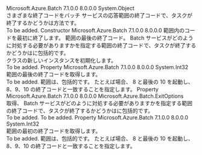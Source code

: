 <Type Name="ExitCodeRangeMapping" FullName="Microsoft.Azure.Batch.ExitCodeRangeMapping">
  <TypeSignature Language="C#" Value="public class ExitCodeRangeMapping" />
  <TypeSignature Language="ILAsm" Value=".class public auto ansi beforefieldinit ExitCodeRangeMapping extends System.Object" />
  <TypeSignature Language="DocId" Value="T:Microsoft.Azure.Batch.ExitCodeRangeMapping" />
  <TypeSignature Language="VB.NET" Value="Public Class ExitCodeRangeMapping" />
  <TypeSignature Language="F#" Value="type ExitCodeRangeMapping = class&#xA;    interface ITransportObjectProvider&lt;ExitCodeRangeMapping&gt;&#xA;    interface IPropertyMetadata&#xA;    interface IModifiable&#xA;    interface IReadOnly" />
  <AssemblyInfo>
    <AssemblyName>Microsoft.Azure.Batch</AssemblyName>
    <AssemblyVersion>7.1.0.0</AssemblyVersion>
    <AssemblyVersion>8.0.0.0</AssemblyVersion>
  </AssemblyInfo>
  <Base>
    <BaseTypeName>System.Object</BaseTypeName>
  </Base>
  <Interfaces />
  <Docs>
    <summary>
            さまざまな終了コードをバッチ サービスの応答範囲の終了コードで、タスクが終了するかどうかは方法です。
            </summary>
    <remarks>To be added.</remarks>
  </Docs>
  <Members>
    <Member MemberName=".ctor">
      <MemberSignature Language="C#" Value="public ExitCodeRangeMapping (int start, int end, Microsoft.Azure.Batch.ExitOptions exitOptions);" />
      <MemberSignature Language="ILAsm" Value=".method public hidebysig specialname rtspecialname instance void .ctor(int32 start, int32 end, class Microsoft.Azure.Batch.ExitOptions exitOptions) cil managed" />
      <MemberSignature Language="DocId" Value="M:Microsoft.Azure.Batch.ExitCodeRangeMapping.#ctor(System.Int32,System.Int32,Microsoft.Azure.Batch.ExitOptions)" />
      <MemberSignature Language="F#" Value="new Microsoft.Azure.Batch.ExitCodeRangeMapping : int * int * Microsoft.Azure.Batch.ExitOptions -&gt; Microsoft.Azure.Batch.ExitCodeRangeMapping" Usage="new Microsoft.Azure.Batch.ExitCodeRangeMapping (start, end, exitOptions)" />
      <MemberType>Constructor</MemberType>
      <AssemblyInfo>
        <AssemblyName>Microsoft.Azure.Batch</AssemblyName>
        <AssemblyVersion>7.1.0.0</AssemblyVersion>
        <AssemblyVersion>8.0.0.0</AssemblyVersion>
      </AssemblyInfo>
      <Parameters>
        <Parameter Name="start" Type="System.Int32" />
        <Parameter Name="end" Type="System.Int32" />
        <Parameter Name="exitOptions" Type="Microsoft.Azure.Batch.ExitOptions" />
      </Parameters>
      <Docs>
        <param name="start">範囲内のコードを最初に終了します。</param>
        <param name="end">範囲の最後の終了コード。</param>
        <param name="exitOptions"><see cref="P:Microsoft.Azure.Batch.ExitCodeRangeMapping.ExitOptions" /> Batch サービスがどのように対処する必要がありますかを指定する範囲の終了コードで、タスクが終了するかどうかは<see cref="P:Microsoft.Azure.Batch.ExitCodeRangeMapping.Start" />に<see cref="P:Microsoft.Azure.Batch.ExitCodeRangeMapping.End" />包括的です。</param>
        <summary>
            <see cref="T:Microsoft.Azure.Batch.ExitCodeRangeMapping" /> クラスの新しいインスタンスを初期化します。
            </summary>
        <remarks>To be added.</remarks>
      </Docs>
    </Member>
    <Member MemberName="End">
      <MemberSignature Language="C#" Value="public int End { get; }" />
      <MemberSignature Language="ILAsm" Value=".property instance int32 End" />
      <MemberSignature Language="DocId" Value="P:Microsoft.Azure.Batch.ExitCodeRangeMapping.End" />
      <MemberSignature Language="VB.NET" Value="Public ReadOnly Property End As Integer" />
      <MemberSignature Language="F#" Value="member this.End : int" Usage="Microsoft.Azure.Batch.ExitCodeRangeMapping.End" />
      <MemberType>Property</MemberType>
      <AssemblyInfo>
        <AssemblyName>Microsoft.Azure.Batch</AssemblyName>
        <AssemblyVersion>7.1.0.0</AssemblyVersion>
        <AssemblyVersion>8.0.0.0</AssemblyVersion>
      </AssemblyInfo>
      <ReturnValue>
        <ReturnType>System.Int32</ReturnType>
      </ReturnValue>
      <Docs>
        <summary>
            範囲の最後の終了コードを取得します。
            </summary>
        <value>To be added.</value>
        <remarks>
            範囲は、包括的です。 たとえば場合、 <see cref="T:Microsoft.Azure.Batch.ExitCodeRangeMapping" /> 8 と最後の 10 を起動し、8、9、10 の終了コードと一致することを指定します。
            </remarks>
      </Docs>
    </Member>
    <Member MemberName="ExitOptions">
      <MemberSignature Language="C#" Value="public Microsoft.Azure.Batch.ExitOptions ExitOptions { get; }" />
      <MemberSignature Language="ILAsm" Value=".property instance class Microsoft.Azure.Batch.ExitOptions ExitOptions" />
      <MemberSignature Language="DocId" Value="P:Microsoft.Azure.Batch.ExitCodeRangeMapping.ExitOptions" />
      <MemberSignature Language="VB.NET" Value="Public ReadOnly Property ExitOptions As ExitOptions" />
      <MemberSignature Language="F#" Value="member this.ExitOptions : Microsoft.Azure.Batch.ExitOptions" Usage="Microsoft.Azure.Batch.ExitCodeRangeMapping.ExitOptions" />
      <MemberType>Property</MemberType>
      <AssemblyInfo>
        <AssemblyName>Microsoft.Azure.Batch</AssemblyName>
        <AssemblyVersion>7.1.0.0</AssemblyVersion>
        <AssemblyVersion>8.0.0.0</AssemblyVersion>
      </AssemblyInfo>
      <ReturnValue>
        <ReturnType>Microsoft.Azure.Batch.ExitOptions</ReturnType>
      </ReturnValue>
      <Docs>
        <summary>
            取得、 <see cref="P:Microsoft.Azure.Batch.ExitCodeRangeMapping.ExitOptions" /> Batch サービスがどのように対処する必要がありますかを指定する範囲の終了コードで、タスクが終了するかどうかは<see cref="P:Microsoft.Azure.Batch.ExitCodeRangeMapping.Start" />に<see cref="P:Microsoft.Azure.Batch.ExitCodeRangeMapping.End" />包括的です。
            </summary>
        <value>To be added.</value>
        <remarks>To be added.</remarks>
      </Docs>
    </Member>
    <Member MemberName="Start">
      <MemberSignature Language="C#" Value="public int Start { get; }" />
      <MemberSignature Language="ILAsm" Value=".property instance int32 Start" />
      <MemberSignature Language="DocId" Value="P:Microsoft.Azure.Batch.ExitCodeRangeMapping.Start" />
      <MemberSignature Language="VB.NET" Value="Public ReadOnly Property Start As Integer" />
      <MemberSignature Language="F#" Value="member this.Start : int" Usage="Microsoft.Azure.Batch.ExitCodeRangeMapping.Start" />
      <MemberType>Property</MemberType>
      <AssemblyInfo>
        <AssemblyName>Microsoft.Azure.Batch</AssemblyName>
        <AssemblyVersion>7.1.0.0</AssemblyVersion>
        <AssemblyVersion>8.0.0.0</AssemblyVersion>
      </AssemblyInfo>
      <ReturnValue>
        <ReturnType>System.Int32</ReturnType>
      </ReturnValue>
      <Docs>
        <summary>
            範囲の最初の終了コードを取得します。
            </summary>
        <value>To be added.</value>
        <remarks>
            範囲は、包括的です。 たとえば場合、 <see cref="T:Microsoft.Azure.Batch.ExitCodeRangeMapping" /> 8 と最後の 10 を起動し、8、9、10 の終了コードと一致することを指定します。
            </remarks>
      </Docs>
    </Member>
  </Members>
</Type>